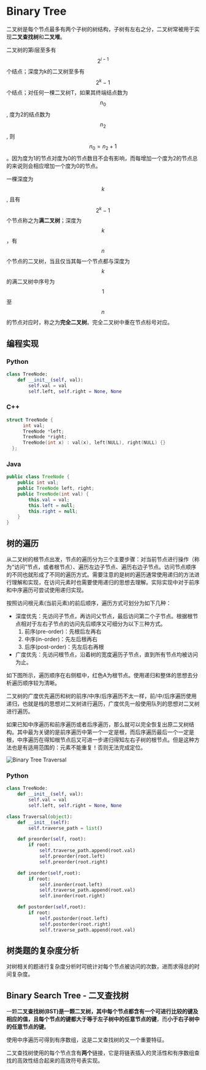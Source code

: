 # Binary Tree

二叉树是每个节点最多有两个子树的树结构，子树有左右之分，二叉树常被用于实现**二叉查找树**和**二叉堆**。

二叉树的第i层至多有 $$2^{i-1}$$ 个结点；深度为k的二叉树至多有 $$2^k-1$$ 个结点；对任何一棵二叉树T，如果其终端结点数为 $$n_0$$, 度为2的结点数为 $$n_2$$, 则 $$n_0=n_2+1$$。因为度为1的节点对度为0的节点数目不会有影响，而每增加一个度为2的节点总的来说则会相应增加一个度为0的节点。

一棵深度为 $$k$$, 且有 $$2^k-1$$ 个节点称之为**满二叉树**；深度为 $$k$$，有 $$n$$ 个节点的二叉树，当且仅当其每一个节点都与深度为 $$k$$ 的满二叉树中序号为 $$1$$ 至 $$n$$ 的节点对应时，称之为**完全二叉树**。完全二叉树中重在节点标号对应。

## 编程实现

### Python

```python
class TreeNode:
    def __init__(self, val):
        self.val = val
        self.left, self.right = None, None
```

### C++

```cpp
struct TreeNode {
      int val;
      TreeNode *left;
      TreeNode *right;
      TreeNode(int x) : val(x), left(NULL), right(NULL) {}
  };
```

### Java

```java
public class TreeNode {
    public int val;
    public TreeNode left, right;
    public TreeNode(int val) {
        this.val = val;
        this.left = null;
        this.right = null;
    }
}
```

## 树的遍历

从二叉树的根节点出发，节点的遍历分为三个主要步骤：对当前节点进行操作（称为“访问”节点，或者根节点）、遍历左边子节点、遍历右边子节点。访问节点顺序的不同也就形成了不同的遍历方式。需要注意的是树的遍历通常使用递归的方法进行理解和实现，在访问元素时也需要使用递归的思想去理解。实际实现中对于前序和中序遍历可尝试使用递归实现。

按照访问根元素\(当前元素\)的前后顺序，遍历方式可划分为如下几种：

* 深度优先：先访问子节点，再访问父节点，最后访问第二个子节点。根据根节点相对于左右子节点的访问先后顺序又可细分为以下三种方式。
  1. 前序\(pre-order\)：先根后左再右
  2. 中序\(in-order\)：先左后根再右
  3. 后序\(post-order\)：先左后右再根
* 广度优先：先访问根节点，沿着树的宽度遍历子节点，直到所有节点均被访问为止。

如下图所示，遍历顺序在右侧框中，红色A为根节点。使用递归和整体的思想去分析遍历顺序较为清晰。

二叉树的广度优先遍历和树的前序/中序/后序遍历不太一样，前/中/后序遍历使用递归，也就是栈的思想对二叉树进行遍历，广度优先一般使用队列的思想对二叉树进行遍历。

如果已知中序遍历和前序遍历或者后序遍历，那么就可以完全恢复出原二叉树结构。其中最为关键的是前序遍历中第一个一定是根，而后序遍历最后一个一定是根，中序遍历在得知根节点后又可进一步递归得知左右子树的根节点。但是这种方法也是有适用范围的：元素不能重复！否则无法完成定位。

![Binary Tree Traversal](https://github.com/xuanus/coding/tree/f09f25ddc0c56beb8d4ed92fcfb3e81a80f8ab75/shared-files/images/binary_tree_traversal.png)

### Python

```python
class TreeNode:
    def __init__(self, val):
        self.val = val
        self.left, self.right = None, None

class Traversal(object):
    def __init__(self):
        self.traverse_path = list()

    def preorder(self, root):
        if root:
            self.traverse_path.append(root.val)
            self.preorder(root.left)
            self.preorder(root.right)

    def inorder(self,root):
        if root:
            self.inorder(root.left)
            self.traverse_path.append(root.val)
            self.inorder(root.right)

    def postorder(self,root):
        if root:
            self.postorder(root.left)
            self.postorder(root.right)
            self.traverse_path.append(root.val)
```

## 树类题的复杂度分析

对树相关的题进行复杂度分析时可统计对每个节点被访问的次数，进而求得总的时间复杂度。

## Binary Search Tree - 二叉查找树

一颗**二叉查找树\(BST\)**是一颗二叉树，其中每个节点都含有一个可进行比较的键及相应的值，且每个节点的键都**大于等于左子树中的任意节点的键**，而**小于右子树中的任意节点的键**。

使用中序遍历可得到有序数组，这是二叉查找树的又一个重要特征。

二叉查找树使用的每个节点含有**两个**链接，它是将链表插入的灵活性和有序数组查找的高效性结合起来的高效符号表实现。

